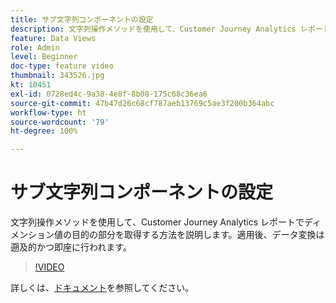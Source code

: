 ```yaml
---
title: サブ文字列コンポーネントの設定
description: 文字列操作メソッドを使用して、Customer Journey Analytics レポートでディメンション値の目的の部分を取得する方法を説明します。適用後、データ変換は遡及的かつ即座に行われます。
feature: Data Views
role: Admin
level: Beginner
doc-type: feature video
thumbnail: 343526.jpg
kt: 10451
exl-id: 0728ed4c-9a38-4e8f-8b08-175c68c36ea6
source-git-commit: 47b47d26c68cf787aeb13769c5ae3f200b364abc
workflow-type: ht
source-wordcount: '79'
ht-degree: 100%

---
```


# サブ文字列コンポーネントの設定

文字列操作メソッドを使用して、Customer Journey Analytics レポートでディメンション値の目的の部分を取得する方法を説明します。適用後、データ変換は遡及的かつ即座に行われます。

>[!VIDEO](https://video.tv.adobe.com/v/343526/?quality=12&learn=on)

詳しくは、[ドキュメント](https://experienceleague.adobe.com/docs/analytics-platform/using/cja-dataviews/component-settings/substring.html?lang=ja)を参照してください。
